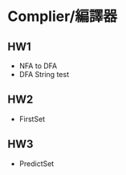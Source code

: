 # Complier/編譯器

## HW1

  - NFA to DFA
  - DFA String test

## HW2

  - FirstSet

## HW3

  - PredictSet